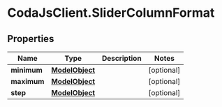 # CodaJsClient.SliderColumnFormat

## Properties
Name | Type | Description | Notes
------------ | ------------- | ------------- | -------------
**minimum** | [**ModelObject**](ModelObject.md) |  | [optional] 
**maximum** | [**ModelObject**](ModelObject.md) |  | [optional] 
**step** | [**ModelObject**](ModelObject.md) |  | [optional] 
